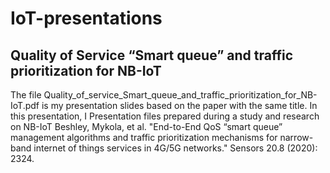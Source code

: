 # IoT-presentations

## Quality of Service “Smart queue” and traffic prioritization for NB-IoT
The file Quality_of_service_Smart_queue_and_traffic_prioritization_for_NB-IoT.pdf is my presentation slides based on the paper with the same title. In this presentation, I 
Presentation files prepared during a study and research on NB-IoT
Beshley, Mykola, et al. "End-to-End QoS “smart
queue” management algorithms and traffic
prioritization mechanisms for narrow-band
internet of things services in 4G/5G networks."
Sensors 20.8 (2020): 2324.
